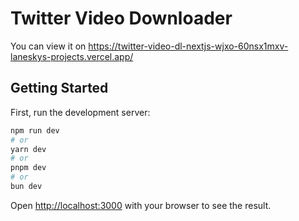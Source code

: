 # Twitter Video Downloader

You can view it on https://twitter-video-dl-nextjs-wjxo-60nsx1mxv-laneskys-projects.vercel.app/

## Getting Started

First, run the development server:

```bash
npm run dev
# or
yarn dev
# or
pnpm dev
# or
bun dev
```

Open [http://localhost:3000](http://localhost:3000) with your browser to see the result.


